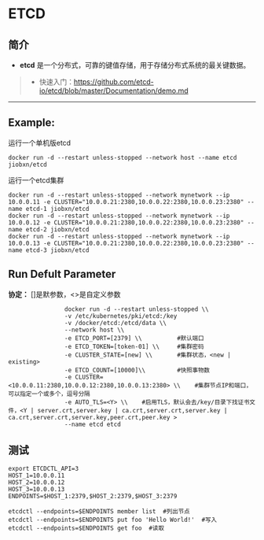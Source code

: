 ETCD
===
## 简介
* **etcd** 是一个分布式，可靠的键值存储，用于存储分布式系统的最关键数据。
> * 快速入门：https://github.com/etcd-io/etcd/blob/master/Documentation/demo.md

****

## Example:

运行一个单机版etcd

    docker run -d --restart unless-stopped --network host --name etcd jiobxn/etcd

运行一个etcd集群

    docker run -d --restart unless-stopped --network mynetwork --ip 10.0.0.11 -e CLUSTER="10.0.0.21:2380,10.0.0.22:2380,10.0.0.23:2380" --name etcd-1 jiobxn/etcd
    docker run -d --restart unless-stopped --network mynetwork --ip 10.0.0.12 -e CLUSTER="10.0.0.21:2380,10.0.0.22:2380,10.0.0.23:2380" --name etcd-2 jiobxn/etcd
    docker run -d --restart unless-stopped --network mynetwork --ip 10.0.0.13 -e CLUSTER="10.0.0.21:2380,10.0.0.22:2380,10.0.0.23:2380" --name etcd-3 jiobxn/etcd

## Run Defult Parameter
**协定：** []是默参数，<>是自定义参数

					docker run -d --restart unless-stopped \\
					-v /etc/kubernetes/pki/etcd:/key
					-v /docker/etcd:/etcd/data \\
					--network host \\
					-e ETCD_PORT=[2379] \\          #默认端口
					-e ETCD_TOKEN=[token-01] \\     #集群密码
					-e CLUSTER_STATE=[new] \\       #集群状态，<new | existing>
					-e ETCD_COUNT=[10000]\\         #快照事物数
					-e CLUSTER=<10.0.0.11:2380,10.0.0.12:2380,10.0.0.13:2380> \\    #集群节点IP和端口，可以指定一个或多个，逗号分隔
					-e AUTO_TLS=<Y> \\    #启用TLS，默认会去/key/目录下找证书文件，<Y | server.crt,server.key | ca.crt,server.crt,server.key | ca.crt,server.crt,server.key,peer.crt,peer.key >
					--name etcd etcd

## 测试

    export ETCDCTL_API=3
    HOST_1=10.0.0.11
    HOST_2=10.0.0.12
    HOST_3=10.0.0.13
    ENDPOINTS=$HOST_1:2379,$HOST_2:2379,$HOST_3:2379

    etcdctl --endpoints=$ENDPOINTS member list  #列出节点
    etcdctl --endpoints=$ENDPOINTS put foo 'Hello World!'  #写入
    etcdctl --endpoints=$ENDPOINTS get foo  #读取
